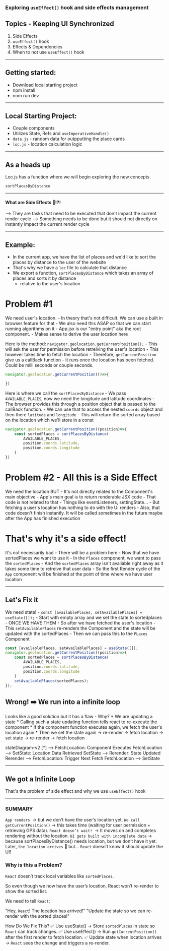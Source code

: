 ### Exploring `useEffect()` hook and side effects management 

## Topics - Keeping UI Synchronized
1. Side Effects 
2. `useEffect()` hook
3. Effects & Dependencies 
4. When to not use `useEffect()` hook

---

## Getting started: 
- Download local starting project 
- npm install 
- nom run dev 

---

## Local Starting Project: 
- Couple components 
- Utilizes State, Refs and `useImperativeHandle()`
- `data.js` - random data for outpputting the place cards 
- `loc.js` - location calculation logic

---

## As a heads up
Loc.js has a function where we will begin exploring the new concepts. 
```js
sortPlacesByDistance
```
--- 

#### What are Side Effects 🤔!?!
--> They are tasks that need to be executed that don't impact the current render cycle 
--> Something needs to be done but it should not directly on instantly impact the current render cycle

---

## Example: 
- In the current app, we have the list of places and we'd like to sort the places by distance to the user of the website 
- That's why we have a `loc` file to calculate that distance 
- We export a function, `sortPlacesByDistance` which takes an array of places and sorts it by distance
    - relative to the user's location 

# Problem #1
We need user's location. 
    - In theory that's not difficult. We can use a built in browser feature for that 
    - We also need this ASAP so that we can start running algorithms on it 
    - App.jsx is our "entry point" aka the root component. 
    - Makes sense to derive the user location here 

Here is the method: `navigator.geolocation.getCurrentPosition();`
    - This will ask the user for permission before retreiving the user's location 
    - This however takes time to fetch the location 
    - Therefore, `getCurrentPosition` give us a callBack function 
    - It runs once the location has been fetched. Could be milli seconds or couple seconds. 

```jsx
navigator.geolocation.getCurrentPosition(()=>{

})
```

Here is where we call the `sortPlacesByDistance`
    - We pass `AVAILABLE_PLACES`, now we need the longitude and latitude coordinates
    - The browser provides this through a position object that is passed to the callBack function.
    - We can use that to access the nested `coords` object and then there `latitude` and `longitude`
    - This will return the sorted array based on the location which we'll store in a const

```jsx
navigator.geolocation.getCurrentPosition((position)=>{
    const sortedPlaces = sortPlacesByDistance(
        AVAILABLE_PLACES,
        position.coords.latitude, 
        position.coords.longitude
    )
})
```
# Problem #2 - All this is a Side Effect 
We need the location BUT 
    - It's not directly related to the Component's main objective 
    - App's main goal is to return renderable JSX code 
    - That code is not related to that 
    - Things like eventListeners, settingState...
        - But fetching a user's location has nothing to do with the UI renders 
        - Also, that code doesn't finish instantly. It will be called sometimes in the future maybe after the App has finished execution 

# That's why it's a side effect!
It's not necessarily bad 
    - There will be a problem here 
    - Now that we have sortedPlaces we want to use it 
    - In the `Places` component, we want to pass the `sortedPlaces` 
    - And the `sortedPlaces` array isn't available right away as it takes some time to retreive that user data 
    - So the first Render cycle of the `App` component will be finished at the point of time where we have user location

---

## Let's Fix it
We need state!
    - `const [availablePlaces, setAvailablePlaces] = useState([]);`
    - Start with empty array and we set the state to sortedplaces 
        - ONCE WE HAVE THEM 
    - So after we have fetched the user's location 
    - This `setAvailablePlaces` re-renders the Component and the state will be updated with the sortedPlaces 
    - Then we can pass this to the `PLaces` Component 

```jsx
const [availablePlaces, setAvailablePlaces] = useState([]);
navigator.geolocation.getCurrentPosition((position)=>{
    const sortedPlaces = sortPlacesByDistance(
        AVAILABLE_PLACES,
        position.coords.latitude, 
        position.coords.longitude
    )
    setAvailablePlaces(sortedPlaces);
});
```
 ## Wrong! ➡️ We run into a infinite loop 
Looks like a good solution but it has a flaw 
    - Why? 
        * We are updating a state 
        * Calling such a state updating function tells react to re-execute the component 
        * If the component function executes again, we fetch the user's location again 
        * Then we set the state again -> re-render -> fetch location -> set state -> re-render -> fetch location

stateDiagram-v2
    [*] --> FetchLocation: Component Executes
    FetchLocation --> SetState: Location Data Retrieved
    SetState --> Rerender: State Updated
    Rerender --> FetchLocation: Trigger Next Fetch
    FetchLocation --> SetState

---

## We got a Infinite Loop 
That's the problem of side effect and why we use `useEffect()` hook

---

### SUMMARY

`App renders `→ but we don’t have the user’s location yet.
`We call getCurrentPosition()` → this takes time (waiting for user permission + retrieving GPS data).
`React doesn’t wait! `→ It moves on and completes rendering without the location.
`UI gets built with incomplete data` → because sortPlacesByDistance() needs location, but we don’t have it yet.
Later, `the location arrives` 🎉 but… `React` doesn’t know it should update the UI!

### Why is this a Problem?
`React` doesn’t track local variables like `sortedPlaces`.

So even though we now have the user’s location, React won’t re-render to show the sorted list.

We need to tell `React`:

"Hey, `React`! The location has arrived!"
"Update the state so we can re-render with the sorted places!"

How Do We Fix This?
✅ Use useState() → Store `sortedPlaces` in state so `React` can track changes.
✅ Use useEffect() → Run `getCurrentPosition()` after the first render to fetch location.
✅ Update state when location arrives → `React` sees the change and triggers a re-render.
    